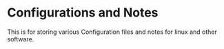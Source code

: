 # Configurations and Notes

This is for storing various Configuration files and notes for linux and other software\.

